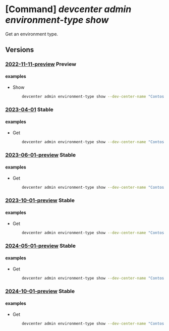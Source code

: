 # [Command] _devcenter admin environment-type show_

Get an environment type.

## Versions

### [2022-11-11-preview](/Resources/mgmt-plane/L3N1YnNjcmlwdGlvbnMve30vcmVzb3VyY2Vncm91cHMve30vcHJvdmlkZXJzL21pY3Jvc29mdC5kZXZjZW50ZXIvZGV2Y2VudGVycy97fS9lbnZpcm9ubWVudHR5cGVzL3t9/2022-11-11-preview.xml) **Preview**

<!-- mgmt-plane /subscriptions/{}/resourcegroups/{}/providers/microsoft.devcenter/devcenters/{}/environmenttypes/{} 2022-11-11-preview -->

#### examples

- Show
    ```bash
        devcenter admin environment-type show --dev-center-name "Contoso" --name "{environmentTypeName}" --resource-group "rg1"
    ```

### [2023-04-01](/Resources/mgmt-plane/L3N1YnNjcmlwdGlvbnMve30vcmVzb3VyY2Vncm91cHMve30vcHJvdmlkZXJzL21pY3Jvc29mdC5kZXZjZW50ZXIvZGV2Y2VudGVycy97fS9lbnZpcm9ubWVudHR5cGVzL3t9/2023-04-01.xml) **Stable**

<!-- mgmt-plane /subscriptions/{}/resourcegroups/{}/providers/microsoft.devcenter/devcenters/{}/environmenttypes/{} 2023-04-01 -->

#### examples

- Get
    ```bash
        devcenter admin environment-type show --dev-center-name "Contoso" --name "DevTest" --resource-group "rg1"
    ```

### [2023-06-01-preview](/Resources/mgmt-plane/L3N1YnNjcmlwdGlvbnMve30vcmVzb3VyY2Vncm91cHMve30vcHJvdmlkZXJzL21pY3Jvc29mdC5kZXZjZW50ZXIvZGV2Y2VudGVycy97fS9lbnZpcm9ubWVudHR5cGVzL3t9/2023-06-01-preview.xml) **Stable**

<!-- mgmt-plane /subscriptions/{}/resourcegroups/{}/providers/microsoft.devcenter/devcenters/{}/environmenttypes/{} 2023-06-01-preview -->

#### examples

- Get
    ```bash
        devcenter admin environment-type show --dev-center-name "Contoso" --name "DevTest" --resource-group "rg1"
    ```

### [2023-10-01-preview](/Resources/mgmt-plane/L3N1YnNjcmlwdGlvbnMve30vcmVzb3VyY2Vncm91cHMve30vcHJvdmlkZXJzL21pY3Jvc29mdC5kZXZjZW50ZXIvZGV2Y2VudGVycy97fS9lbnZpcm9ubWVudHR5cGVzL3t9/2023-10-01-preview.xml) **Stable**

<!-- mgmt-plane /subscriptions/{}/resourcegroups/{}/providers/microsoft.devcenter/devcenters/{}/environmenttypes/{} 2023-10-01-preview -->

#### examples

- Get
    ```bash
        devcenter admin environment-type show --dev-center-name "Contoso" --name "DevTest" --resource-group "rg1"
    ```

### [2024-05-01-preview](/Resources/mgmt-plane/L3N1YnNjcmlwdGlvbnMve30vcmVzb3VyY2Vncm91cHMve30vcHJvdmlkZXJzL21pY3Jvc29mdC5kZXZjZW50ZXIvZGV2Y2VudGVycy97fS9lbnZpcm9ubWVudHR5cGVzL3t9/2024-05-01-preview.xml) **Stable**

<!-- mgmt-plane /subscriptions/{}/resourcegroups/{}/providers/microsoft.devcenter/devcenters/{}/environmenttypes/{} 2024-05-01-preview -->

#### examples

- Get
    ```bash
        devcenter admin environment-type show --dev-center-name "Contoso" --name "DevTest" --resource-group "rg1"
    ```

### [2024-10-01-preview](/Resources/mgmt-plane/L3N1YnNjcmlwdGlvbnMve30vcmVzb3VyY2Vncm91cHMve30vcHJvdmlkZXJzL21pY3Jvc29mdC5kZXZjZW50ZXIvZGV2Y2VudGVycy97fS9lbnZpcm9ubWVudHR5cGVzL3t9/2024-10-01-preview.xml) **Stable**

<!-- mgmt-plane /subscriptions/{}/resourcegroups/{}/providers/microsoft.devcenter/devcenters/{}/environmenttypes/{} 2024-10-01-preview -->

#### examples

- Get
    ```bash
        devcenter admin environment-type show --dev-center-name "Contoso" --name "DevTest" --resource-group "rg1"
    ```
